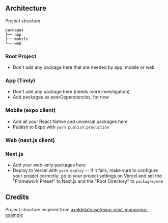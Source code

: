 ## Architecture

Project structure:

```
packages
├── app
├── mobile
└── web
```

### Root Project

- Don't add any package here that are needed by app, mobile or web

### App (Timly)

- Don't add any package here (needs more investigation)
- Add packages as peerDependencies, for now

### Mobile (expo client)

- Add all your React Native and universal packages here
- Publish to Expo with `yarn publish:production`

### Web (next.js client)

### Next.js

- Add your web-only packages here
- Deploy to Vercel with `yarn deploy` -- if it fails, make sure to configure your project correctly:
  go to your project settings on Vercel and set the "Framework Preset" to Next.js and the "Root Directory" to `packages/web`

## Credits

Project structure inspired from [axeldelafosse/expo-next-monorepo-example](https://github.com/axeldelafosse/expo-next-monorepo-example)

